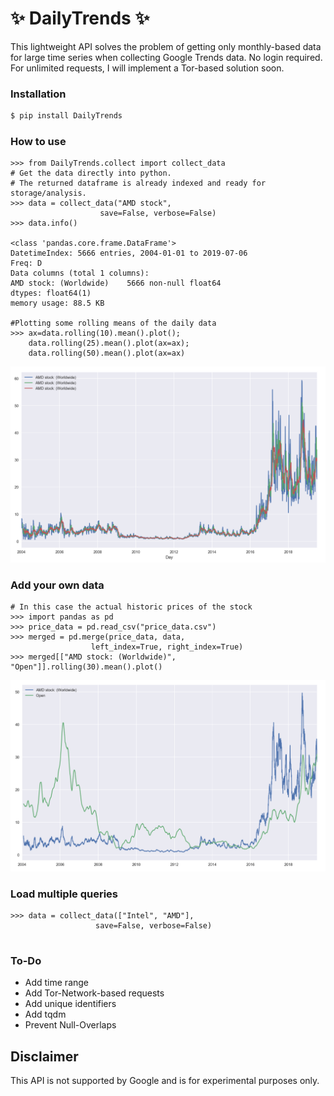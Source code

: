 #  ✨ DailyTrends ✨

This lightweight API solves the problem of getting only monthly-based data for large time series when collecting Google Trends data. No login required. For unlimited requests, I will implement a Tor-based solution soon.

### Installation

```bash
$ pip install DailyTrends
```




### How to use

```ipython
>>> from DailyTrends.collect import collect_data
# Get the data directly into python.
# The returned dataframe is already indexed and ready for storage/analysis.
>>> data = collect_data("AMD stock",
                    save=False, verbose=False)                   
>>> data.info()

<class 'pandas.core.frame.DataFrame'>
DatetimeIndex: 5666 entries, 2004-01-01 to 2019-07-06
Freq: D
Data columns (total 1 columns):
AMD stock: (Worldwide)    5666 non-null float64
dtypes: float64(1)
memory usage: 88.5 KB

#Plotting some rolling means of the daily data
>>> ax=data.rolling(10).mean().plot();
    data.rolling(25).mean().plot(ax=ax);
    data.rolling(50).mean().plot(ax=ax)
```

![image.png](1.png)

### Add your own data
```ipython
# In this case the actual historic prices of the stock
>>> import pandas as pd
>>> price_data = pd.read_csv("price_data.csv")
>>> merged = pd.merge(price_data, data,
                  left_index=True, right_index=True)
>>> merged[["AMD stock: (Worldwide)", "Open"]].rolling(30).mean().plot()
```
![image.png](2.png)

### Load multiple queries

```ipython
>>> data = collect_data(["Intel", "AMD"],
                   save=False, verbose=False)      
                
```




### To-Do

- Add time range
- Add Tor-Network-based requests
- Add unique identifiers
- Add tqdm
- Prevent Null-Overlaps






## **Disclaimer**

This API is not supported by Google and is for experimental purposes only.


